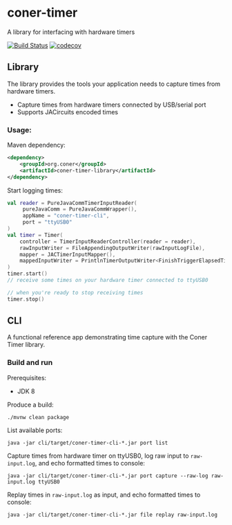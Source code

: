 # coner-timer

A library for interfacing with hardware timers

[![Build Status](https://travis-ci.org/caeos/coner-timer.svg?branch=master)](https://travis-ci.org/caeos/coner-timer)
[![codecov](https://codecov.io/gh/caeos/coner-timer/branch/master/graph/badge.svg)](https://codecov.io/gh/caeos/coner-timer)

## Library

The library provides the tools your application needs to capture times from hardware timers.

- Capture times from hardware timers connected by USB/serial port
- Supports JACircuits encoded times

### Usage:

Maven dependency:
```xml
<dependency>
    <groupId>org.coner</groupId>
    <artifactId>coner-timer-library</artifactId>
</dependency>
```

Start logging times:
```kotlin
val reader = PureJavaCommTimerInputReader(
     pureJavaComm = PureJavaCommWrapper(),
     appName = "coner-timer-cli",
     port = "ttyUSB0"
)
val timer = Timer(
    controller = TimerInputReaderController(reader = reader),
    rawInputWriter = FileAppendingOutputWriter(rawInputLogFile),
    mapper = JACTimerInputMapper(),
    mappedInputWriter = PrintlnTimerOutputWriter<FinishTriggerElapsedTimeOnly>(),
)
timer.start()
// receive some times on your hardware timer connected to ttyUSB0

// when you're ready to stop receiving times
timer.stop()
```

## CLI

A functional reference app demonstrating time capture with the Coner Timer library.

### Build and run

Prerequisites:
- JDK 8

Produce a build:
```shell script
./mvnw clean package
```

List available ports:
```shell script
java -jar cli/target/coner-timer-cli-*.jar port list
```

Capture times from hardware timer on ttyUSB0, log raw input to `raw-input.log`, and echo formatted times to console:
```shell script
java -jar cli/target/coner-timer-cli-*.jar port capture --raw-log raw-input.log ttyUSB0
```

Replay times in `raw-input.log` as input, and echo formatted times to console:
```shell script
java -jar cli/target/coner-timer-cli-*.jar file replay raw-input.log
```